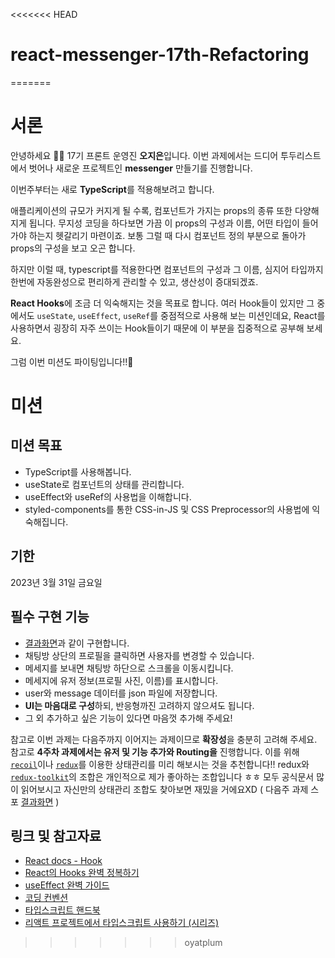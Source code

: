 <<<<<<< HEAD
# react-messenger-17th-Refactoring
=======
# 서론

안녕하세요 🙌🏻 17기 프론트 운영진 **오지은**입니다. 이번 과제에서는 드디어 투두리스트에서 벗어나 새로운 프로젝트인 **messenger** 만들기를 진행합니다.

이번주부터는 새로 **TypeScript**를 적용해보려고 합니다.

애플리케이션의 규모가 커지게 될 수록, 컴포넌트가 가지는 props의 종류 또한 다양해지게 됩니다. 무지성 코딩을 하다보면 가끔 이 props의 구성과 이름, 어떤 타입이 들어가야 하는지 헷갈리기 마련이죠. 보통 그럴 때 다시 컴포넌트 정의 부분으로 돌아가 props의 구성을 보고 오곤 합니다.

하지만 이럴 때, typescript를 적용한다면 컴포넌트의 구성과 그 이름, 심지어 타입까지 한번에 자동완성으로 편리하게 관리할 수 있고, 생산성이 증대되겠죠.

**React Hooks**에 조금 더 익숙해지는 것을 목표로 합니다. 여러 Hook들이 있지만 그 중에서도 `useState`, `useEffect`, `useRef`를 중점적으로 사용해 보는 미션인데요, React를 사용하면서 굉장히 자주 쓰이는 Hook들이기 때문에 이 부분을 집중적으로 공부해 보세요.

그럼 이번 미션도 파이팅입니다!!🎉

# 미션
## 미션 목표
- TypeScript를 사용해봅니다.
- useState로 컴포넌트의 상태를 관리합니다.
- useEffect와 useRef의 사용법을 이해합니다.
- styled-components를 통한 CSS-in-JS 및 CSS Preprocessor의 사용법에 익숙해집니다.

## 기한

2023년 3월 31일 금요일

## 필수 구현 기능
- [결과화면](https://react-messenger-16th-kongnayeon.vercel.app/)과 같이 구현합니다.
- 채팅방 상단의 프로필을 클릭하면 사용자를 변경할 수 있습니다.
- 메세지를 보내면 채팅방 하단으로 스크롤을 이동시킵니다.
- 메세지에 유저 정보(프로필 사진, 이름)를 표시합니다.
- user와 message 데이터를 json 파일에 저장합니다.
- **UI는 마음대로 구성**하되, 반응형까진 고려하지 않으셔도 됩니다.
- 그 외 추가하고 싶은 기능이 있다면 마음껏 추가해 주세요!

참고로 이번 과제는 다음주까지 이어지는 과제이므로 **확장성**을 충분히 고려해 주세요. 참고로 **4주차 과제에서는 유저 및 기능 추가와 Routing을** 진행합니다.
이를 위해 [`recoil`](https://recoiljs.org/ko/)이나 [`redux`](https://ko.redux.js.org/introduction/getting-started/)를 이용한 상태관리를 미리 해보시는 것을 추천합니다!! redux와 [`redux-toolkit`](https://redux-toolkit.js.org/)의 조합은 개인적으로 제가 좋아하는 조합입니다 ㅎㅎ 모두 공식문서 많이 읽어보시고 자신만의 상태관리 조합도 찾아보면 재밌을 거에요XD ( 다음주 과제 스포 [결과화면](https://react-messenger2-16th.vercel.app/) )

## 링크 및 참고자료
- [React docs - Hook](https://ko.reactjs.org/docs/hooks-intro.html)
- [React의 Hooks 완벽 정복하기](https://velog.io/@velopert/react-hooks#1-usestate)
- [useEffect 완벽 가이드](https://overreacted.io/ko/a-complete-guide-to-useeffect/)
- [코딩 컨벤션](https://ui.toast.com/fe-guide/ko_CODING-CONVENTION)
- [타입스크립트 핸드북](https://joshua1988.github.io/ts/intro.html)
- [리액트 프로젝트에서 타입스크립트 사용하기 (시리즈)](https://velog.io/@velopert/series/react-with-typescript)
>>>>>>> oyatplum
